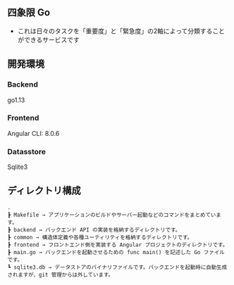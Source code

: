 ## 四象限 Go
* これは日々のタスクを「重要度」と「緊急度」の2軸によって分類することができるサービスです

## 開発環境
### Backend
go1.13
### Frontend
Angular CLI: 8.0.6
### Datasstore
Sqlite3

## ディレクトリ構成
```
.
┣ Makefile → アプリケーションのビルドやサーバー起動などのコマンドをまとめています。
┣ backend → バックエンド API の実装を格納するディレクトリです。
┣ common → 構造体定義や各種ユーティリティを格納するディレクトリです。
┣ frontend → フロントエンド側を実装する Angular プロジェクトのディレクトリです。
┣ main.go → バックエンドを起動させるための func main() を記述した Go ファイルです。
┗ sqlite3.db → データストアのバイナリファイルです。バックエンドを起動時に自動生成されますが、git 管理からは外しています。
```
